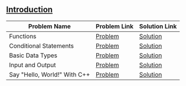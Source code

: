 ## [Introduction](https://www.hackerrank.com/domains/cpp/cpp-introduction)

Problem Name|Problem Link|Solution Link
---|---|---
Functions|[Problem](https://www.hackerrank.com/challenges/c-tutorial-functions/problem)|[Solution](./c-tutorial-functions.cpp)
Conditional Statements|[Problem](https://www.hackerrank.com/challenges/c-tutorial-conditional-if-else/problem)|[Solution](./conditions.cpp)
Basic Data Types|[Problem](https://www.hackerrank.com/challenges/c-tutorial-basic-data-types/problem)|[Solution](./c-tutorial-basic-data-types.cpp)
Input and Output|[Problem](https://www.hackerrank.com/challenges/cpp-input-and-output/problem)|[Solution](./cpp-input-and-output.cpp)
Say "Hello, World!" With C++|[Problem](https://www.hackerrank.com/challenges/cpp-hello-world/problem)|[Solution](./cpp-hello-world.cpp)
